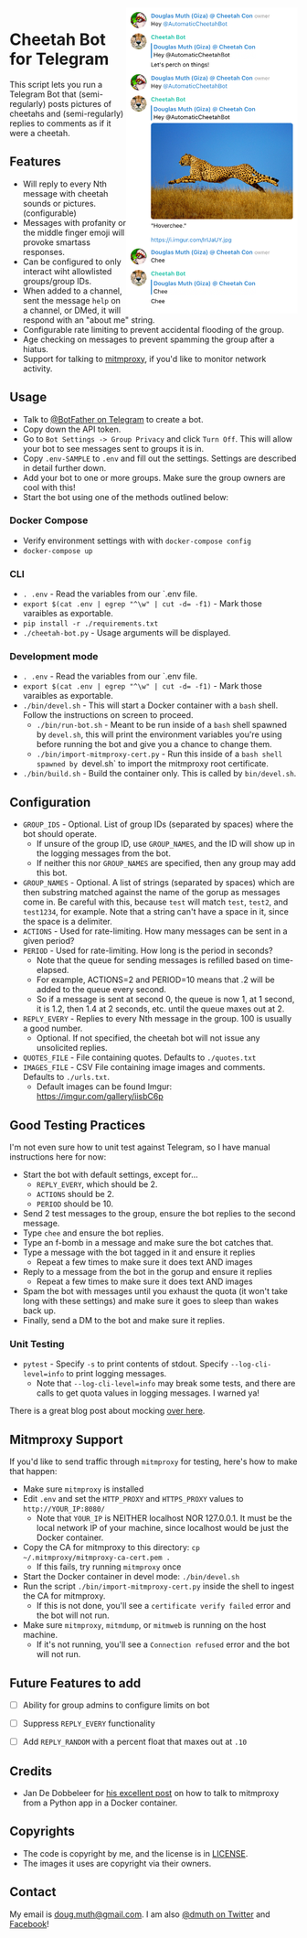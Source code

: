 
<img src="./img/screenshot2.png" align="right" width="300" />

# Cheetah Bot for Telegram

This script lets you run a Telegram Bot that (semi-regularly) posts pictures of cheetahs and (semi-regularly) replies to comments as if it were a cheetah.


## Features

- Will reply to every Nth message with cheetah sounds or pictures. (configurable)
- Messages with profanity or the middle finger emoji will provoke smartass responses.
- Can be configured to only interact wiht allowlisted groups/group IDs.
- When added to a channel, sent the message `help` on a channel, or DMed, it will respond with an "about me" string.
- Configurable rate limiting to prevent accidental flooding of the group.
- Age checking on messages to prevent spamming the group after a hiatus.
- Support for talking to <a href="https://mitmproxy.org/">mitmproxy</a>, if you'd like to monitor network activity.


## Usage

- Talk to <a href="https://t.me/BotFather">@BotFather on Telegram</a> to create a bot.
- Copy down the API token.
- Go to `Bot Settings -> Group Privacy` and click `Turn Off`. This will allow your bot to see messages sent to groups it is in.
- Copy `.env-SAMPLE` to `.env` and fill out the settings.  Settings are described in detail further down.
- Add your bot to one or more groups.  Make sure the group owners are cool with this!
- Start the bot using one of the methods outlined below:


### Docker Compose

- Verify environment settings with with `docker-compose config`
- `docker-compose up`

### CLI

- `. .env` - Read the variables from our `.env file.
- `export $(cat .env | egrep "^\w" | cut -d= -f1)` - Mark those varaibles as exportable.
- `pip install -r ./requirements.txt`
- `./cheetah-bot.py` - Usage arguments will be displayed.

### Development mode

- `. .env` - Read the variables from our `.env file.
- `export $(cat .env | egrep "^\w" | cut -d= -f1)` - Mark those varaibles as exportable.
- `./bin/devel.sh` - This will start a Docker container with a `bash` shell.  Follow the instructions on screen to proceed.
   - `./bin/run-bot.sh` - Meant to be run inside of a `bash` shell spawned by `devel.sh`, this will print the environment variables you're using before running the bot and give you a chance to change them.
   - `./bin/import-mitmproxy-cert.py` - Run this inside of a `bash shell spawned by `devel.sh` to import the mitmproxy root certificate.
- `./bin/build.sh` - Build the container only.  This is called by `bin/devel.sh`.


## Configuration

- `GROUP_IDS` - Optional. List of group IDs (separated by spaces) where the bot should operate.
   - If unsure of the group ID, use `GROUP_NAMES`, and the ID will show up in the logging messages from the bot.
   - If neither this nor `GROUP_NAMES` are specified, then any group may add this bot.
- `GROUP_NAMES` - Optional. A list of strings (separated by spaces) which are then substring matched against the name of the gorup as messages come in.  Be careful with this, because `test` will match `test`, `test2`, and `test1234`, for example.  Note that a string can't have a space in it, since the space is a delimiter.  
- `ACTIONS` - Used for rate-limiting.  How many messages can be sent in a given period?
- `PERIOD` - Used for rate-limiting. How long is the period in seconds?
   - Note that the queue for sending messages is refilled based on time-elapsed.
   - For example, ACTIONS=2 and PERIOD=10 means that .2 will be added to the queue every second.
   - So if a message is sent at second 0, the queue is now 1, at 1 second, it is 1.2, then 1.4 at 2 seconds, etc. until the queue maxes out at 2.
- `REPLY_EVERY` - Replies to every Nth message in the group.  100 is usually a good number.
   - Optional.  If not specified, the cheetah bot will not issue any unsolicited replies.
- `QUOTES_FILE` - File containing quotes.  Defaults to `./quotes.txt`
- `IMAGES_FILE` - CSV File containing image images and comments.  Defaults to `./urls.txt`.
   - Default images can be found Imgur: https://imgur.com/gallery/iisbC6p


## Good Testing Practices

I'm not even sure how to unit test against Telegram, so I have manual instructions here for now:

- Start the bot with default settings, except for... 
   - `REPLY_EVERY`, which should be 2.
   - `ACTIONS` should be 2.
   - `PERIOD` should be 10.
- Send 2 test messages to the group, ensure the bot replies to the second message.
- Type `chee` and ensure the bot replies.
- Type an f-bomb in a message and make sure the bot catches that.
- Type a message with the bot tagged in it and ensure it replies
   - Repeat a few times to make sure it does text AND images
- Reply to a message from the bot in the gorup and ensure it replies
   - Repeat a few times to make sure it does text AND images
- Spam the bot with messages until you exhaust the quota (it won't take long with these settings) and make sure it goes to sleep than wakes back up.
- Finally, send a DM to the bot and make sure it replies.

### Unit Testing

- `pytest` - Specify `-s` to print contents of stdout. Specify `--log-cli-level=info` to print logging messages.
   - Note that `--log-cli-level=info` may break some tests, and there are calls to get quota values in logging messages.  I warned ya!

There is a great blog post about mocking <a href="https://yeraydiazdiaz.medium.com/what-the-mock-cheatsheet-mocking-in-python-6a71db997832">over here</a>.


## Mitmproxy Support

If you'd like to send traffic through `mitmproxy` for testing, here's how to make that happen: 

- Make sure `mitmproxy` is installed
- Edit `.env` and set the `HTTP_PROXY` and `HTTPS_PROXY` values to `http://YOUR_IP:8080/`
   - Note that `YOUR_IP` is NEITHER localhost NOR 127.0.0.1.  It must be the local network IP of your machine, since localhost would be just the Docker container.
- Copy the CA for mitmproxy to this directory: `cp ~/.mitmproxy/mitmproxy-ca-cert.pem .`
   - If this fails, try running `mitmproxy` once
- Start the Docker container in devel mode: `./bin/devel.sh`
- Run the script `./bin/import-mitmproxy-cert.py` inside the shell to ingest the CA for mitmproxy.
   - If this is not done, you'll see a `certificate verify failed` error and the bot will not run.
- Make sure `mitmproxy`, `mitmdump`, or `mitmweb` is running on the host machine.
   - If it's not running, you'll see a `Connection refused` error and the bot will not run.


## Future Features to add

- [ ] Ability for group admins to configure limits on bot
- [ ] Suppress `REPLY_EVERY` functionality
- [ ] Add `REPLY_RANDOM` with a percent float that maxes out at `.10`


## Credits

- Jan De Dobbeleer for <a href="./bin/import-mitmproxy-cert.py">his excellent post</a> on how to talk to mitmproxy from a Python app in a Docker container.


## Copyrights

- The code is copyright by me, and the license is in <a href="LICENSE">LICENSE</a>.
- The images it uses are copyright via their owners.


## Contact

My email is doug.muth@gmail.com.  I am also <a href="http://twitter.com/dmuth">@dmuth on Twitter</a> 
and <a href="http://facebook.com/dmuth">Facebook</a>!



